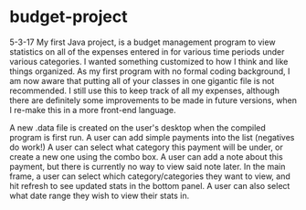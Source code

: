 # budget-project
5-3-17
My first Java project, is a budget management program to view statistics on all of the expenses entered in for various time periods under various categories. 
I wanted something customized to how I think and like things organized.
As my first program with no formal coding background, I am now aware that putting all of your classes in one gigantic file is not recommended.
I still use this to keep track of all my expenses, although there are definitely some improvements to be made in future versions, when I re-make this in a more front-end language.


A new .data file is created on the user's desktop when the compiled program is first run. 
A user can add simple payments into the list (negatives do work!)
A user can select what category this payment will be under, or create a new one using the combo box.
A user can add a note about this payment, but there is currently no way to view said note later.
In the main frame, a user can select which category/categories they want to view, and hit refresh to see updated stats in the bottom panel.
A user can also select what date range they wish to view their stats in.
